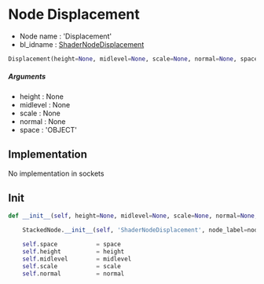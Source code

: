 # Node Displacement

- Node name : 'Displacement'
- bl_idname : [ShaderNodeDisplacement](https://docs.blender.org/api/current/bpy.types.ShaderNodeDisplacement.html)


``` python
Displacement(height=None, midlevel=None, scale=None, normal=None, space='OBJECT', node_label=None, node_color=None)
```
##### Arguments

- height : None
- midlevel : None
- scale : None
- normal : None
- space : 'OBJECT'

## Implementation

No implementation in sockets

## Init

``` python
def __init__(self, height=None, midlevel=None, scale=None, normal=None, space='OBJECT', node_label=None, node_color=None):

    StackedNode.__init__(self, 'ShaderNodeDisplacement', node_label=node_label, node_color=node_color)

    self.space           = space
    self.height          = height
    self.midlevel        = midlevel
    self.scale           = scale
    self.normal          = normal
```
